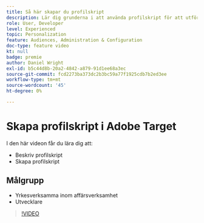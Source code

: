 ```yaml
---
title: Så här skapar du profilskript
description: Lär dig grunderna i att använda profilskript för att utföra mer specialiserad målgruppsanpassning eller skapa målgrupper.
role: User, Developer
level: Experienced
topic: Personalization
feature: Audiences, Administration & Configuration
doc-type: feature video
kt: null
badge: premie
author: Daniel Wright
exl-id: b5c44d8b-20a2-4842-a879-91d1ee68a3ec
source-git-commit: fcd2273ba373dc2b3bc59a77f1925cdb7b2ed3ee
workflow-type: tm+mt
source-wordcount: '45'
ht-degree: 0%

---
```


# Skapa profilskript i Adobe Target

I den här videon får du lära dig att:

* Beskriv profilskript
* Skapa profilskript

## Målgrupp

* Yrkesverksamma inom affärsverksamhet
* Utvecklare

>[!VIDEO](https://video.tv.adobe.com/v/17394/?quality=12)
